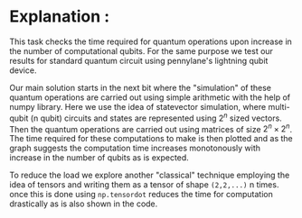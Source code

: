 # Explanation :

This task checks the time required for quantum operations upon increase in the number of computational qubits. For the same purpose we test our results for standard quantum circuit using pennylane's lightning qubit device.

Our main solution starts in the next bit where the "simulation" of these quantum operations are carried out using simple arithmetic with the help of numpy library. Here we use the idea of statevector simulation, where multi-qubit (n qubit) circuits and states are represented using $2^n$ sized vectors. Then the quantum operations are carried out using matrices of size $2^n \times 2^n$. The time required for these computations to make is then plotted and as the graph suggests the computation time increases monotonously with increase in the number of qubits as is expected. 

To reduce the load we explore another "classical" technique employing the idea of tensors and writing them as a tensor of shape `(2,2,...)` n times. once this is done using `np.tensordot` reduces the time for computation drastically as is also shown in the code. 
